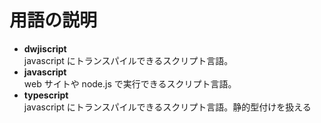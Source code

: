# 用語の説明

- **dwjiscript**  
  javascript にトランスパイルできるスクリプト言語。
- **javascript**  
  web サイトや node.js で実行できるスクリプト言語。
- **typescript**  
  javascript にトランスパイルできるスクリプト言語。静的型付けを扱える
